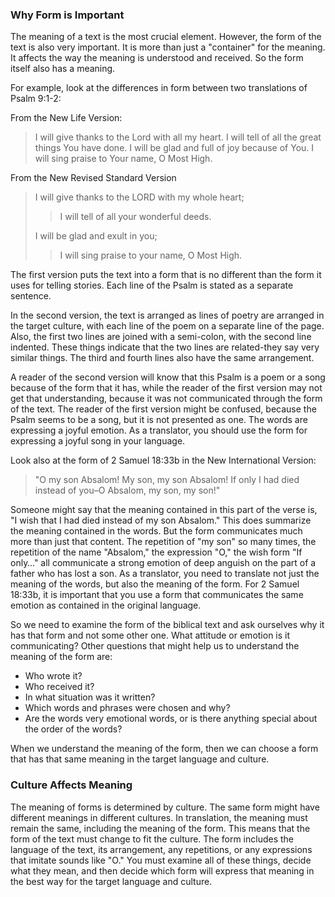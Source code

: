 
### Why Form is Important

The meaning of a text is the most crucial element. However, the form of the text is also very important. It is more than just a "container" for the meaning. It affects the way the meaning is understood and received. So the form itself also has a meaning.

For example, look at the differences in form between two translations of Psalm 9:1-2:

From the New Life Version:
>I will give thanks to the Lord with all my heart. I will tell of all the great things You have done. I will be glad and full of joy because of You. I will sing praise to Your name, O Most High.

From the New Revised Standard Version
>I will give thanks to the LORD with my whole heart;
>>I will tell of all your wonderful deeds.
>
>I will be glad and exult in you;
>>I will sing praise to your name, O Most High.

The first version puts the text into a form that is no different than the form it uses for telling stories. Each line of the Psalm is stated as a separate sentence.

In the second version, the text is arranged as lines of poetry are arranged in the target culture, with each line of the poem on a separate line of the page. Also, the first two lines are joined with a semi-colon, with the second line indented. These things indicate that the two lines are related-they say very similar things. The third and fourth lines also have the same arrangement.

A reader of the second version will know that this Psalm is a poem or a song because of the form that it has, while the reader of the first version may not get that understanding, because it was not communicated through the form of the text. The reader of the first version might be confused, because the Psalm seems to be a song, but it is not presented as one. The words are expressing a joyful emotion. As a translator, you should use the form for expressing a joyful song in your language.

Look also at the form of 2 Samuel 18:33b in the New International Version:

>"O my son Absalom! My son, my son Absalom! If only I had died instead of you–O Absalom, my son, my son!"

Someone might say that the meaning contained in this part of the verse is, "I wish that I had died instead of my son Absalom." This does summarize the meaning contained in the words. But the form communicates much more than just that content. The repetition of "my son" so many times, the repetition of the name "Absalom," the expression "O," the wish form "If only…" all communicate a strong emotion of deep anguish on the part of a father who has lost a son. As a translator, you need to translate not just the meaning of the words, but also the meaning of the form. For 2 Samuel 18:33b, it is important that you use a form that communicates the same emotion as contained in the original language.

So we need to examine the form of the biblical text and ask ourselves why it has that form and not some other one. What attitude or emotion is it communicating? Other questions that might help us to understand the meaning of the form are:

* Who wrote it?
* Who received it?
* In what situation was it written?
* Which words and phrases were chosen and why?
* Are the words very emotional words, or is there anything special about the order of the words?

When we understand the meaning of the form, then we can choose a form that has that same meaning in the target language and culture.

### Culture Affects Meaning

The meaning of forms is determined by culture. The same form might have different meanings in different cultures. In translation, the meaning must remain the same, including the meaning of the form. This means that the form of the text must change to fit the culture. The form includes the language of the text, its arrangement, any repetitions, or any expressions that imitate sounds like "O." You must examine all of these things, decide what they mean, and then decide which form will express that meaning in the best way for the target language and culture.